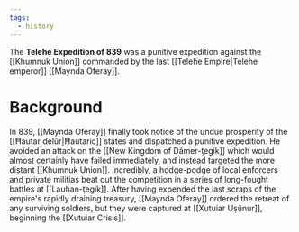 ```yaml
---
tags:
  - history
---
```

The **Telehe Expedition of 839** was a punitive expedition against the [[Khumnuk Union]] commanded by the last [[Telehe Empire|Telehe emperor]] [[Maynda Oferay]].
# Background



In 839, [[Maynda Oferay]] finally took notice of the undue prosperity of the [[Ħautar delûr|Ħautaric]] states and dispatched a punitive expedition. He avoided an attack on the [[New Kingdom of Dâmer-ṭegik]] which would almost certainly have failed immediately, and instead targeted the more distant [[Khumnuk Union]]. Incredibly, a hodge-podge of local enforcers and private militias beat out the competition in a series of long-fought battles at [[Lauhan-ṭegik]]. After having expended the last scraps of the empire's rapidly draining treasury, [[Maynda Oferay]] ordered the retreat of any surviving soldiers, but they were captured at [[Xutuiar Uṣûnur]], beginning the [[Xutuiar Crisis]].